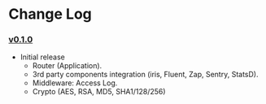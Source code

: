 # Change Log

### [v0.1.0](https://github.com/byte-power/rockgo/tree/v0.1.0)

* Initial release
	* Router (Application).
	* 3rd party components integration (iris, Fluent, Zap, Sentry, StatsD).
	* Middleware: Access Log.
	* Crypto (AES, RSA, MD5, SHA1/128/256)
